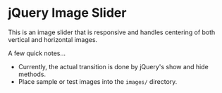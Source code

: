 # jQuery Image Slider

This is an image slider that is responsive and handles centering of both vertical and horizontal images.

A few quick notes...

* Currently, the actual transition is done by jQuery's show and hide methods.
* Place sample or test images into the `images/` directory.
